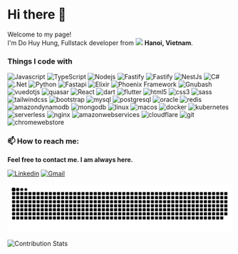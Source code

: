 <h1>Hi there 👋</h1>

<p>Welcome to my page! </br> I'm Do Huy Hung, Fullstack developer from <img src="https://cdn-icons-png.flaticon.com/512/197/197473.png" width="20"/> <b>Hanoi, Vietnam</b>.</p>
<h3>Things I code with</h3>
<p>
  <img alt="Javascript" src="https://img.shields.io/badge/-Javascript-F7DF1E?style=flat-square&logo=javascript&logoColor=white" />
  <img alt="TypeScript" src="https://img.shields.io/badge/-TypeScript-007ACC?style=flat-square&logo=typescript&logoColor=white" />
  <img alt="Nodejs" src="https://img.shields.io/badge/-Nodejs-43853d?style=flat-square&logo=Node.js&logoColor=white" />
  <img alt="Fastify" src="https://img.shields.io/badge/-Fastify-000000?style=flat-square&logo=fastify&logoColor=white" />
  <img alt="Fastify" src="https://img.shields.io/badge/-Express-000000?style=flat-square&logo=express&logoColor=white" />
  <img alt="NestJs" src="https://img.shields.io/badge/-NestJs-ea2845?style=flat-square&logo=nestjs&logoColor=white" />

  <img alt="C#" src="https://img.shields.io/badge/-CSharp-99CC00?style=flat-square&logo=sharp&logoColor=white" />
  <img alt=".Net" src="https://img.shields.io/badge/-dotnet-512BD4?style=flat-square&logo=dotnet&logoColor=white" />

  <img alt="Python" src="https://img.shields.io/badge/-Python-3776AB?style=flat-square&logo=python&logoColor=white" />
  <img alt="Fastapi" src="https://img.shields.io/badge/-Fastapi-009688?style=flat-square&logo=fastapi&logoColor=white" />

  <img alt="Elixir" src="https://img.shields.io/badge/-Elixir-4B275F?style=flat-square&logo=elixir&logoColor=white" />
  <img alt="Phoenix Framework" src="https://img.shields.io/badge/-PhoenixFramework-FD4F00?style=flat-square&logo=phoenixframework&logoColor=white" />

  <img alt="Gnubash" src="https://img.shields.io/badge/-Gnubash-4EAA25?style=flat-square&logo=gnubash&logoColor=white" />

  <img alt="vuedotjs" src="https://img.shields.io/badge/-Vue-4FC08D?style=flat-square&logo=vuedotjs&logoColor=white" />
  <img alt="quasar" src="https://img.shields.io/badge/-Quasar-050A14?style=flat-square&logo=quasar&logoColor=white" />
  <img alt="React" src="https://img.shields.io/badge/-React-61DAFB?style=flat-square&logo=react&logoColor=white" />

  <img alt="dart" src="https://img.shields.io/badge/-Dart-0175C2?style=flat-square&logo=dart&logoColor=white" />
  <img alt="flutter" src="https://img.shields.io/badge/-Flutter-02569B?style=flat-square&logo=flutter&logoColor=white" />

  <img alt="html5" src="https://img.shields.io/badge/-Html5-61DAFB?style=flat-square&logo=html5&logoColor=white" />
  <img alt="css3" src="https://img.shields.io/badge/-Css3-1572B6?style=flat-square&logo=css3&logoColor=white" />
  <img alt="sass" src="https://img.shields.io/badge/-Sass-CC6699?style=flat-square&logo=sass&logoColor=white" />
  <img alt="tailwindcss" src="https://img.shields.io/badge/-Tailwindcss-06B6D4?style=flat-square&logo=tailwindcss&logoColor=white" />
  <img alt="bootstrap" src="https://img.shields.io/badge/-Bootstrap-7952B3?style=flat-square&logo=bootstrap&logoColor=white" />

  <img alt="mysql" src="https://img.shields.io/badge/-MySQL-4479A1?style=flat-square&logo=mysql&logoColor=white" />
  <img alt="postgresql" src="https://img.shields.io/badge/-PostgreSQL-4169E1?style=flat-square&logo=postgresql&logoColor=white" />
  <img alt="oracle" src="https://img.shields.io/badge/-OracleDB-F80000?style=flat-square&logo=oracle&logoColor=white" />
  <img alt="redis" src="https://img.shields.io/badge/-Redis-F80000?style=flat-square&logo=redis&logoColor=white" />
  <img alt="amazondynamodb" src="https://img.shields.io/badge/-DynamoDB-4053D6?style=flat-square&logo=amazondynamodb&logoColor=white" />
  <img alt="mongodb" src="https://img.shields.io/badge/-MongoDB-47A248?style=flat-square&logo=mongodb&logoColor=white" />

  <img alt="linux" src="https://img.shields.io/badge/-Linux-FCC624?style=flat-square&logo=linux&logoColor=white" />
  <img alt="macos" src="https://img.shields.io/badge/-MacOS-000000?style=flat-square&logo=macos&logoColor=white" />
  <img alt="docker" src="https://img.shields.io/badge/-Docker-FCC624?style=flat-square&logo=docker&logoColor=white" />
  <img alt="kubernetes" src="https://img.shields.io/badge/-Kubernetes-326CE5?style=flat-square&logo=kubernetes&logoColor=white" />
  <img alt="serverless" src="https://img.shields.io/badge/-Serverless-F05032?style=flat-square&logo=serverless&logoColor=white" />
  <img alt="nginx" src="https://img.shields.io/badge/-Nginx-009639?style=flat-square&logo=nginx&logoColor=white" />
  <img alt="amazonwebservices" src="https://img.shields.io/badge/-Amazon Webs Services-326CE5?style=flat-square&logo=amazonwebservices&logoColor=white" />
  <img alt="cloudflare" src="https://img.shields.io/badge/-Cloudflare-F38020?style=flat-square&logo=cloudflare&logoColor=white" />
  <img alt="git" src="https://img.shields.io/badge/-Git-F05032?style=flat-squeare&logo=git&logoColor=white" />
  <img alt="chromewebstore" src="https://img.shields.io/badge/-Chrome Extension-4285F4?style=flat-squeare&logo=chromewebstore&logoColor=white" />



</p>

### 📫 **How to reach me**:

**Feel free to contact me. I am always here.**

[![Linkedin](https://img.shields.io/badge/LinkedIn-0077B5?style=for-the-badge&logo=linkedin&logoColor=white)](https://www.linkedin.com/in/hungsao/)
[![Gmail](https://img.shields.io/badge/Gmail-D14836?style=for-the-badge&logo=gmail&logoColor=white)](mailto:hungdh@doxanh.dev)

<!---
hungdh1405/hungdh1405 is a ✨ special ✨ repository because its `README.md` (this file) appears on your GitHub profile.
You can click the Preview link to take a look at your changes.
--->

![Snake animation](https://raw.githubusercontent.com/hungdh1405/hungdh1405/output/github-contribution-grid-snake-dark.svg)

![Contribution Stats](https://github-contribution-stats.vercel.app/api/?username=hungdh1405)
